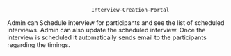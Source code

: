                                Interview-Creation-Portal
Admin can Schedule interview for participants and see the list of scheduled interviews.
Admin can also update the scheduled interview.
Once the interview is scheduled it automatically sends email to the participants regarding the timings.
